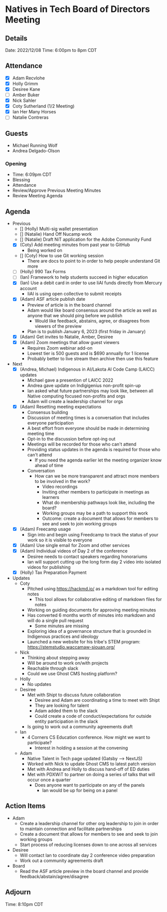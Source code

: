 # Natives in Tech Board of Directors Meeting

## Details

Date: 2022/12/08
Time: 6:00pm to 8pm CDT

## Attendance

- [X] Adam Recvlohe
- [X] Holly Grimm
- [X] Desiree Kane
- [ ] Amber Buker
- [X] Nick Sahler
- [X] Coty Sutherland (1/2 Meeting)
- [X] Ian Her Many Horses
- [ ] Natalie Contreras

## Guests

- Michael Running Wolf
- Andrea Delgado-Olson

### Opening

- Time: 6:09pm CDT
- Blessing
- Attendance
- Review/Approve Previous Meeting Minutes
- Review Meeting Agenda

## Agenda

- Previous
  - [] (Holly) Multi-sig wallet presentation
  - [] (Natalie) Hand Off Nucamp work
  - [] (Natalie) Draft NiT application for the Adobe Community Fund
  - [x] (Coty) Add meeting minutes from past year to GitHub
    - Being worked on
  - [] (Coty) How to use Git working session
    - There are docs to point to in order to help people understand Git more
  - [ ] (Holly) 990 Tax Forms
  - [ ] (Ian) Framework to help students succeed in higher education
  - [X] (Ian) Use a debit card in order to use IiAI funds directly from Mercury account
    - IiAI is using open collective to submit receipts
  - [X] (Adam) ASF article publish date
    - Preview of article is in the board channel
    - Adam would like board consensus around the article as well as anyone that we should ping before we publish
      - Would like feedback, abstains, agree, or disagrees from viewers of the preview
    - Plan is to publish January 6, 2023 (first friday in January)
  - [X] (Adam) Get invites to Natalie, Amber, Desiree
  - [X] (Adam) Zoom meetings that allow guest viewers
    - Requires Zoom webinar add-on
    - Lowest tier is 500 guests and is $690 annually for 1 license
    - Probably better to live stream then archive then use this feature
- Next
  - [X] (Andrea, Michael) Indigenous in AI/Lakota AI Code Camp (LAICC) updates
    - Michael gave a presention of LAICC 2022
    - Andrea gave update on Indigigenius non-profit spin-up
    - Ian asked what future partnerships may look like, between all Native computing focused non-profits and orgs
    - Adam will create a leadership channel for orgs
  - [X] (Adam) Resetting meeting expectations
    - Consensus building
    - Discussion of meeting times is a conversation that includes everyone participation
    - A best effort from everyone should be made in determining meeting time
    - Opt-in to the discussion before opt-ing out
    - Meetings will be recorded for those who can't attend
    - Providing status updates in the agenda is required for those who can't attend
      - If you need the agenda earlier let the meeting organizer know ahead of time
    - Conversation
      - How can we be more transparent and attract more members to be involved in the work?
        - Video recordings
        - Inviting other members to participate in meetings as learners
        - What do membership pathways look like, including the board?
        - Working groups may be a path to support this work
        - Outcome: create a document that allows for members to see and seek to join working groups
  - [X] (Adam) Freecamp usage
    - Sign into and begin using Freedcamp to track the status of your work so it is visible to everyone
  - [X] (Adam) Use single email for Zoom and other services
  - [X] (Adam) Individual videos of Day 2 of the conference
    - Desiree needs to contact speakers regarding honorariums
    - Ian will support cutting up the long form day 2 video into isolated videos for publishing
  - [X] (Holly) Tax Preparation Payment
- Updates
  - Coty
    - Pitched using https://hackmd.io/ as a markdown tool for editing notes
      - This tool allows for collaborative editing of markdown files for notes
    - Working on guiding documents for approving meeting minutes
    - Has converted 6 months worth of minutes into markdown and will do a single pull request
      - Some minutes are missing
    - Exploring idea of a governance structure that is grounded in Indigenous practices and ideology
    - Launched a new website for his tribe's STEM program: https://stemstudio.waccamaw-siouan.org/
  - Nick
    - Thinking about stepping away
    - Will be around to work on/with projects
    - Reachable through slack
    - Could we use Ghost CMS hosting platform?
  - Holly
    - No updates
  - Desiree
    - Met with Shipt to discuss future collaboration
      - Desiree and Adam are coordinating a time to meet with Shipt
      - They are looking for talent
      - Adam added them to the slack
      - Could create a code of conduct/expectations for outside entity participation in the slack
    - Is going to work out a community agreements draft
  - Ian
    - 4 Corners CS Education conference. How might we want to participate?
      - Interest in holding a session at the convening
  - Adam
    - Native Talent in Tech page updated (Gatsby --> NextJS)
    - Worked with Nick to update Ghost CMS to latest patch version
    - Met with Andrea and Holly to discuss hand-off of ED duties
    - Met with PDXWiT to partner on doing a series of talks that will occur once a quarter
      - Does anyone want to participate on any of the panels
        - Ian would be up for being on a panel


## Action Items
  - Adam
    - Create a leadership channel for other org leadership to join in order to maintain connection and facilitate partnerships
    - Create a document that allows for members to see and seek to join working groups
    - Start process of reducing licenses down to one across all services
  - Desiree
    - Will contact Ian to coordinate day 2 conference video preparation
    - Work out a community agreements draft
  - Board
    - Read the ASF article preview in the board channel and provide feedback/abstain/agree/disagree

## Adjourn

Time: 8:10pm CDT

